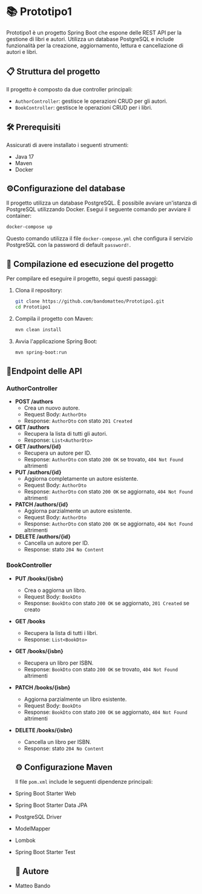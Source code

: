 # 📚 Prototipo1

Prototipo1 è un progetto Spring Boot che espone delle REST API per la gestione di libri e autori. Utilizza un database PostgreSQL e include funzionalità per la creazione, aggiornamento, lettura e cancellazione di autori e libri.

## 📋 Struttura del progetto

Il progetto è composto da due controller principali:
- `AuthorController`: gestisce le operazioni CRUD per gli autori.
- `BookController`: gestisce le operazioni CRUD per i libri.

## 🛠 Prerequisiti

Assicurati di avere installato i seguenti strumenti:
- Java 17
- Maven
- Docker

## ⚙️Configurazione del database

Il progetto utilizza un database PostgreSQL. È possibile avviare un'istanza di PostgreSQL utilizzando Docker. Esegui il seguente comando per avviare il container:

```sh
docker-compose up
```

Questo comando utilizza il file `docker-compose.yml` che configura il servizio PostgreSQL con la password di default `password!`.

## 🚀 Compilazione ed esecuzione del progetto

Per compilare ed eseguire il progetto, segui questi passaggi:

1. Clona il repository:

   ```sh
   git clone https://github.com/bandomatteo/Prototipo1.git
   cd Prototipo1
   ```

2. Compila il progetto con Maven:

   ```sh
   mvn clean install
   ```

3. Avvia l'applicazione Spring Boot:

   ```sh
   mvn spring-boot:run
   ```

## 🔌Endpoint delle API

### AuthorController

- **POST /authors**
  - Crea un nuovo autore.
  - Request Body: `AuthorDto`
  - Response: `AuthorDto` con stato `201 Created`
- **GET /authors**
  - Recupera la lista di tutti gli autori.
  - Response: `List<AuthorDto>`
- **GET /authors/{id}**
  - Recupera un autore per ID.
  - Response: `AuthorDto` con stato `200 OK` se trovato, `404 Not Found` altrimenti
- **PUT /authors/{id}**
  - Aggiorna completamente un autore esistente.
  - Request Body: `AuthorDto`
  - Response: `AuthorDto` con stato `200 OK` se aggiornato, `404 Not Found` altrimenti
- **PATCH /authors/{id}**
  - Aggiorna parzialmente un autore esistente.
  - Request Body: `AuthorDto`
  - Response: `AuthorDto` con stato `200 OK` se aggiornato, `404 Not Found` altrimenti
- **DELETE /authors/{id}**
  - Cancella un autore per ID.
  - Response: stato `204 No Content`

### BookController

- **PUT /books/{isbn}**

  - Crea o aggiorna un libro.
  - Request Body: `BookDto`
  - Response: `BookDto` con stato `200 OK` se aggiornato, `201 Created` se creato

- **GET /books**

  - Recupera la lista di tutti i libri.
  - Response: `List<BookDto>`

- **GET /books/{isbn}**

  - Recupera un libro per ISBN.
  - Response: `BookDto` con stato `200 OK` se trovato, `404 Not Found` altrimenti

- **PATCH /books/{isbn}**

  - Aggiorna parzialmente un libro esistente.
  - Request Body: `BookDto`
  - Response: `BookDto` con stato `200 OK` se aggiornato, `404 Not Found` altrimenti

- **DELETE /books/{isbn}**

  - Cancella un libro per ISBN.
  - Response: stato `204 No Content`

  ## ⚙️ Configurazione Maven

  Il file `pom.xml` include le seguenti dipendenze principali:

- Spring Boot Starter Web
- Spring Boot Starter Data JPA
- PostgreSQL Driver
- ModelMapper
- Lombok
- Spring Boot Starter Test

  ## 👤 Autore

- Matteo Bando
